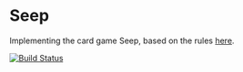 Seep
====

Implementing the card game Seep, based on the rules [here](https://www.pagat.com/fishing/seep.html).

[![Build Status](https://travis-ci.org/avmohan/seep.svg?branch=master)](https://travis-ci.org/avmohan/seep)
